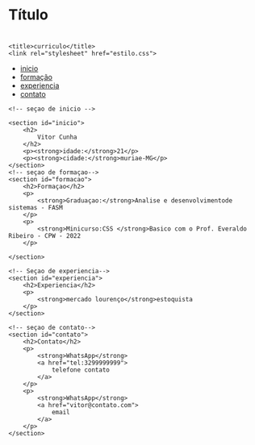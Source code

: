 # Título <h1>
<html>
<head>
	<meta charset="utf-8">
	
	<title>curriculo</title>
	<link rel="stylesheet" href="estilo.css">
</head>
<body>
	<ul>
		<li>
			<a href="#inicio">inicio</a>
		</li>
		<li>
			<a href="#formacao">formação</a>
		</li>
		<li>
			<a href="#experiencia">experiencia</a>
		</li>
		<li>
			<a href="#contato">contato</a>
		</li>
	</ul>

	<!-- seçao de inicio -->

	<section id="inicio">
		<h2>
			Vitor Cunha
		</h2>
		<p><strong>idade:</strong>21</p>
		<p><strong>cidade:</strong>muriae-MG</p>
	</section>
	<!-- seçao de formaçao-->
	<section id="formacao">
		<h2>Formaçao</h2>
		<p>
			<strong>Graduaçao:</strong>Analise e desenvolvimentode sistemas - FASM
		</p>
		<p>
			<strong>Minicurso:CSS </strong>Basico com o Prof. Everaldo Ribeiro - CPW - 2022
		</p>
		
	</section>

	<!-- Seçao de experiencia-->
	<section id="experiencia">
		<h2>Experiencia</h2>
		<p>
			<strong>mercado lourenço</strong>estoquista
		</p>
	</section>

	<!-- seçao de contato-->
	<section id="contato">
		<h2>Contato</h2>
		<p>
			<strong>WhatsApp</strong>
			<a href="tel:3299999999">
				telefone contato
			</a>
		</p>
		<p>
			<strong>WhatsApp</strong>
			<a href="vitor@contato.com">
				email
			</a>
		</p>
	</section>
</body>
</html>
